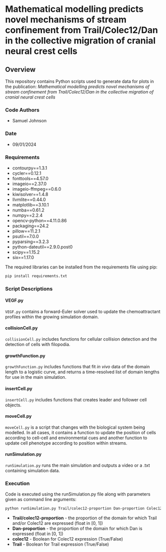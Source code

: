 # Mathematical modelling predicts novel mechanisms of stream confinement from Trail/Colec12/Dan in the collective migration of cranial neural crest cells

## Overview
This repository contains Python scripts used to generate data for plots in the publication:
_Mathematical modelling predicts novel mechanisms of stream confinement from Trail/Colec12/Dan in the collective migration of cranial neural crest cells_

### Code Authors
- Samuel Johnson

### Date
- 09/01/2024

### Requirements
- contourpy==1.3.1
- cycler==0.12.1
- fonttools==4.57.0
- imageio==2.37.0
- imageio-ffmpeg==0.6.0
- kiwisolver==1.4.8
- llvmlite==0.44.0
- matplotlib==3.10.1
- numba==0.61.2
- numpy==2.2.4
- opencv-python==4.11.0.86
- packaging==24.2
- pillow==11.2.1
- psutil==7.0.0
- pyparsing==3.2.3
- python-dateutil==2.9.0.post0
- scipy==1.15.2
- six==1.17.0

The required libraries can be installed from the requirements file using pip:

```bash
pip install requirements.txt
```
### Script Descriptions

#### VEGF.py
`VEGF.py` contains a forward-Euler solver used to update the chemoattractant profiles within the growing 
simulation domain. 

#### collisionCell.py 
`collisionCell.py` includes functions for cellular collision detection and the detection of cells with filopodia. 

#### growthFunction.py 
`growthFunction.py` includes functions that fit _in vivo_ data of the domain length to a logistic curve, and returns
a time-resolved list of domain lengths for use in the main simulation. 

#### insertCell.py 
`insertCell.py` includes functions that creates leader and follower cell objects. 

#### moveCell.py 
`moveCell.py` is a script that changes with the biological system being modelled. In all cases, it contains a function
to update the position of cells according to cell-cell and environmental cues and another function to update cell
phenotype according to position within streams. 

#### runSimulation.py 
`runSimulation.py` runs the main simulation and outputs a video or a .txt containing simulation data. 

### Execution 
Code is executed using the runSimulation.py file along with parameters given as command line arguments: 

```bash
python runSimulation.py Trail/colec12-proportion Dan-proportion Colec12 Trail 
```

- **Trail/colec12-proportion** - the proportion of the domain for which Trail and/or Colec12 are expressed (float in [0, 1])
- **Dan-proportion** - the proportion of the domain for which Dan is expressed (float in [0, 1])
- **colec12** - Boolean for Colec12 expression (True/False)
- **Trail** - Boolean for Trail expression (True/False)
